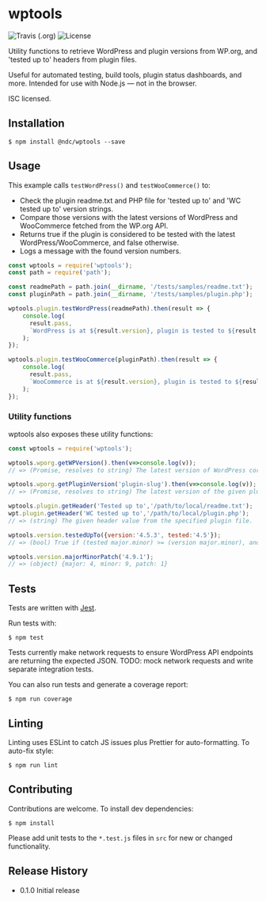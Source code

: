 wptools
=======

![Travis (.org)](https://img.shields.io/travis/nickcernis/wptools.svg?style=for-the-badge) ![License](https://img.shields.io/github/license/nickcernis/wptools.svg?style=for-the-badge)

Utility functions to retrieve WordPress and plugin versions from WP.org, and 'tested up to' headers from plugin files.

Useful for automated testing, build tools, plugin status dashboards, and more. Intended for use with Node.js — not in the browser.

ISC licensed.

## Installation

~~~
$ npm install @ndc/wptools --save
~~~

## Usage

This example calls `testWordPress()` and `testWooCommerce()` to:

- Check the plugin readme.txt and PHP file for 'tested up to' and 'WC tested up to' version strings.
- Compare those versions with the latest versions of WordPress and WooCommerce fetched from the WP.org API.
- Returns true if the plugin is considered to be tested with the latest WordPress/WooCommerce, and false otherwise.
- Logs a message with the found version numbers.

~~~js
const wptools = require('wptools');
const path = require('path');

const readmePath = path.join(__dirname, '/tests/samples/readme.txt');
const pluginPath = path.join(__dirname, '/tests/samples/plugin.php');

wptools.plugin.testWordPress(readmePath).then(result => {
    console.log(
      result.pass,
      `WordPress is at ${result.version}, plugin is tested to ${result.tested}.`
    );
});

wptools.plugin.testWooCommerce(pluginPath).then(result => {
    console.log(
      result.pass,
      `WooCommerce is at ${result.version}, plugin is tested to ${result.tested}.`
    );
});
~~~

### Utility functions

wptools also exposes these utility functions:

~~~js
const wptools = require('wptools');

wptools.wporg.getWPVersion().then(v=>console.log(v));
// => (Promise, resolves to string) The latest version of WordPress core from the WP.org API. e.g. '4.9.7'.

wptools.wporg.getPluginVersion('plugin-slug').then(v=>console.log(v));
// => (Promise, resolves to string) The latest version of the given plugin from the WP.org API. e.g. '3.0.1'.

wptools.plugin.getHeader('Tested up to','/path/to/local/readme.txt');
wpt.plugin.getHeader('WC tested up to','/path/to/local/plugin.php');
// => (string) The given header value from the specified plugin file.

wptools.version.testedUpTo({version:'4.5.3', tested:'4.5'});
// => (bool) True if (tested major.minor) >= (version major.minor), and (tested _._.patch) >= (version _._patch) or (tested _._.patch) is omitted. Useful to check if a plugin is tested with the latest version of WordPress or WooCommerce.

wptools.version.majorMinorPatch('4.9.1');
// => (object) {major: 4, minor: 9, patch: 1}
~~~

## Tests

Tests are written with [Jest](https://jestjs.io/).

Run tests with:

~~~
$ npm test
~~~

Tests currently make network requests to ensure WordPress API endpoints are returning the expected JSON. TODO: mock network requests and write separate integration tests.

You can also run tests and generate a coverage report:

~~~
$ npm run coverage
~~~

## Linting

Linting uses ESLint to catch JS issues plus Prettier for auto-formatting. To auto-fix style:

~~~
$ npm run lint
~~~

## Contributing

Contributions are welcome. To install dev dependencies:

~~~
$ npm install
~~~

Please add unit tests to the `*.test.js` files in `src` for new or changed functionality.

## Release History

* 0.1.0 Initial release
